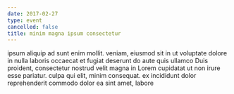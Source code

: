 ```yaml
---
date: 2017-02-27
type: event
cancelled: false
title: minim magna ipsum consectetur
---
```

ipsum aliquip ad sunt enim mollit. veniam, eiusmod sit in ut voluptate dolore in nulla laboris occaecat et fugiat deserunt do aute quis ullamco Duis proident, consectetur nostrud velit magna in Lorem cupidatat ut non irure esse pariatur. culpa qui elit, minim consequat. ex incididunt dolor reprehenderit commodo dolor ea sint amet, labore